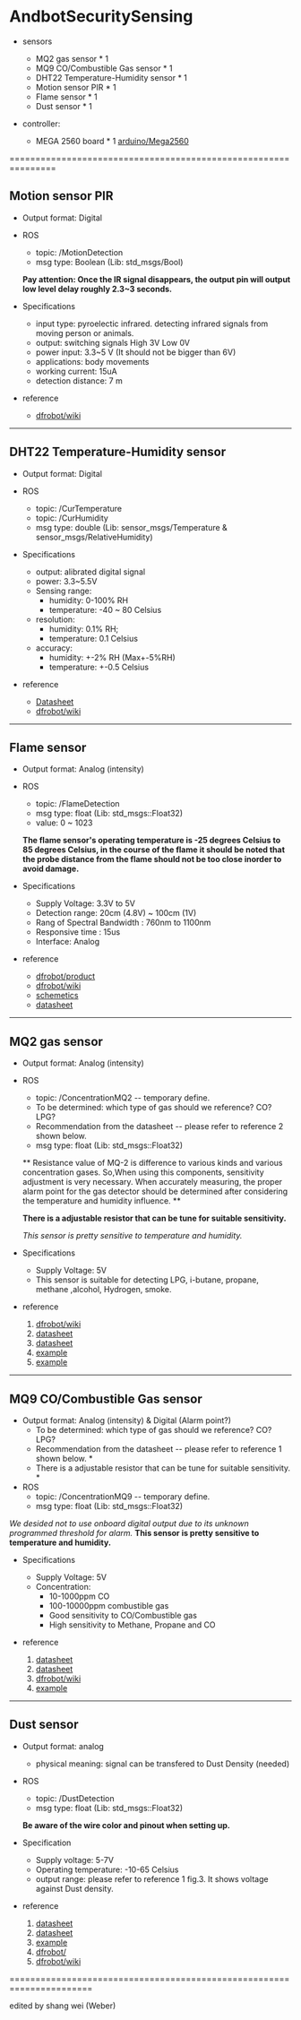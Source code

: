 # AndbotSecuritySensing
* sensors
	* MQ2 gas sensor * 1
	* MQ9 CO/Combustible Gas sensor * 1
	* DHT22 Temperature-Humidity sensor * 1
	* Motion sensor PIR * 1
	* Flame sensor * 1
	* Dust sensor * 1 

* controller:
	* MEGA 2560 board * 1
	[arduino/Mega2560](https://www.arduino.cc/en/Main/arduinoBoardMega2560)

===============================================================

## Motion sensor PIR
* Output format: Digital
* ROS 
	* topic: /MotionDetection
	* msg type: Boolean (Lib: std_msgs/Bool)
	
	**Pay attention: Once the IR signal disappears, the output pin will output low level delay roughly 2.3~3 seconds.**  

* Specifications
  * input type: pyroelectic infrared.
    detecting infrared signals from moving person or animals.
  * output: switching signals
    High 3V
    Low 0V
  * power input: 3.3~5 V (It should not be bigger than 6V)
  * applications: body movements
  * working current: 15uA
  * detection distance: 7 m
* reference 
  * [dfrobot/wiki](http://www.dfrobot.com/wiki/index.php/PIR_Motion_Sensor_V1.0_SKU:SEN0171)

-------------------------------------------------------------------------------------------------

## DHT22 Temperature-Humidity sensor
* Output format: Digital
* ROS 
	* topic: /CurTemperature
	* topic: /CurHumidity
	* msg type: double (Lib: sensor_msgs/Temperature & sensor_msgs/RelativeHumidity)
		
* Specifications
	* output: alibrated digital signal
	* power: 3.3~5.5V
	* Sensing range: 
		* humidity: 0-100% RH
		* temperature: -40 ~ 80 Celsius
	* resolution: 
		* humidity: 0.1% RH;
		* temperature: 0.1 Celsius
	* accuracy: 
		* humidity: +-2% RH (Max+-5%RH)
		* temperature: +-0.5 Celsius

* reference
	* [Datasheet](https://cdn-shop.adafruit.com/datasheets/Digital+humidity+and+temperature+sensor+AM2302.pdf)
	* [dfrobot/wiki](http://www.dfrobot.com/wiki/index.php/DHT22_Temperature_and_humidity_module_SKU:SEN0137#More)

-------------------------------------------------------------------------------------------------

## Flame sensor
* Output format: Analog (intensity)
* ROS 
	* topic: /FlameDetection
	* msg type: float (Lib: std_msgs::Float32)
	* value: 0 ~ 1023
	
	**The flame sensor's operating temperature is -25 degrees Celsius to 85 degrees Celsius, in the course of the flame it should be noted that the probe distance from the flame should not be too close inorder to avoid damage.**
	
* Specifications
	* Supply Voltage: 3.3V to 5V
	* Detection range: 20cm (4.8V) ~ 100cm (1V)
	* Rang of Spectral Bandwidth : 760nm to 1100nm
	* Responsive time : 15us
	* Interface: Analog

* reference 
	* [dfrobot/product](http://www.dfrobot.com/index.php?route=product/product&product_id=195#.V0KYAHV97aV)
	* [dfrobot/wiki](http://www.dfrobot.com/wiki/index.php/Flame_sensor_SKU:_DFR0076)
	* [schemetics](http://www.dfrobot.com/image/data/DFR0076/V2.0/Flame%20Sensor%20SCH.pdf)
	* [datasheet](https://github.com/Arduinolibrary/Source/blob/master/YG1006ataSheet.pdf?raw=true)

--------------------------------------------------------------------------------------------------

## MQ2 gas sensor
* Output format: Analog (intensity)
* ROS 
	* topic: /ConcentrationMQ2 -- temporary define.
	* To be determined: which type of gas should we reference? CO? LPG?
	* Recommendation from the datasheet -- please refer to reference 2 shown below. 
	* msg type: float (Lib: std_msgs::Float32)

	** Resistance value of MQ-2 is difference to various kinds and various concentration gases. So,When using this components, sensitivity adjustment is very necessary.
	When accurately measuring, the proper alarm point for the gas detector should be determined after
	considering the temperature and humidity influence. **
	
	**There is a adjustable resistor that can be tune for suitable sensitivity.**
	
	*This sensor is pretty sensitive to temperature and humidity.*
	
* Specifications
	* Supply Voltage: 5V
	* This sensor is suitable for detecting LPG, i-butane, propane, methane ,alcohol, Hydrogen, smoke.

* reference
	1. [dfrobot/wiki](http://www.dfrobot.com/wiki/index.php?title=Analog_Gas_Sensor_SKU:SEN0127)
	2. [datasheet](https://www.seeedstudio.com/depot/datasheet/MQ-2.pdf)
	3. [datasheet](https://www.pololu.com/file/0J309/MQ2.pdf)
	4. [example](http://vanceance.blogspot.tw/2013/04/gas-sensor-with-arduino.html)
	5. [example](http://www.powenko.com/wordpress/?p=5688)

--------------------------------------------------------------------------------------------------

## MQ9 CO/Combustible Gas sensor
* Output format: Analog (intensity) & Digital (Alarm point?)
	* To be determined: which type of gas should we reference? CO? LPG?
	* Recommendation from the datasheet -- please refer to reference 1 shown below. *
	* There is a adjustable resistor that can be tune for suitable sensitivity. * 
* ROS 
	* topic: /ConcentrationMQ9 -- temporary define.
	* msg type: float (Lib: std_msgs::Float32) 
	
*We desided not to use onboard digital output due to its unknown programmed threshold for alarm.*
**This sensor is pretty sensitive to temperature and humidity.**

* Specifications
	* Supply Voltage: 5V
	* Concentration:
		* 10-1000ppm CO
		* 100-10000ppm combustible gas
		* Good sensitivity to CO/Combustible gas
		* High sensitivity to Methane, Propane and CO

* reference 
	1. [datasheet](https://solarbotics.com/download.php?file=2274)
	2. [datasheet](http://www.dfrobot.com/image/data/SEN0134/SEN0134_MQ-9.pdf)
	3. [dfrobot/wiki](http://www.dfrobot.com/wiki/index.php/Analog_Gas_Sensor(MQ9)_SKU:SEN0134)
	4. [example](http://www.powenko.com/wordpress/?p=5688)

---------------------------------------------------------------------------------------------------

## Dust sensor
* Output format: analog 
	* physical meaning: signal can be transfered to Dust Density (needed)
* ROS 
	* topic: /DustDetection
	* msg type: float (Lib: std_msgs::Float32)
	
	**Be aware of the wire color and pinout when setting up.**
* Specification
	* Supply voltage: 5-7V
	* Operating temperature: -10-65 Celsius 
	* output range: please refer to reference 1 fig.3. It shows voltage against Dust density.

* reference
	1. [datasheet](http://www.dfrobot.com/image/data/SEN0144/gp2y1010au_e.pdf)
	2. [datasheet](http://www.sharp-world.com/products/device/lineup/data/pdf/datasheet/gp2y1010au_appl_e.pdf)
	3. [example](http://lafudo.blogspot.tw/2013/12/arduino-gp2y1010au0fpm25.html)
	4. [dfrobot/](http://www.dfrobot.com/index.php?route=product/product&filter_name=DUST%20SENSOR&product_id=867#.V0K2eXV97aV)
	5. [dfrobot/wiki](http://www.dfrobot.com/wiki/index.php/Sharp_GP2Y1010AU)

======================================================================

edited by shang wei (Weber)




